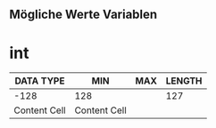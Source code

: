 ## Mögliche Werte Variablen

# int 

| DATA TYPE  | MIN | MAX  | LENGTH |
| ------------- | ------------- |------------- | ------------- |
| -128 | 128 || 127| 8-bit  |
| Content Cell  | Content Cell  |